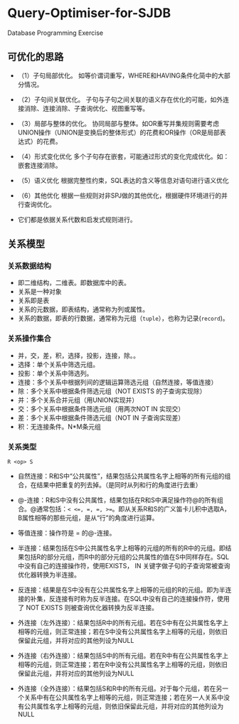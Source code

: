 # Query-Optimiser-for-SJDB
Database Programming Exercise


## 可优化的思路


* （1）子句局部优化。
如等价谓词重写，WHERE和HAVING条件化简中的大部分情况。

* （2）子句间关联优化。
子句与子句之间关联的语义存在优化的可能，如外连接消除、连接消除、子查询优化、视图重写等。

* （3）局部与整体的优化。
协同局部与整体。如OR重写并集规则需要考虑UNION操作（UNION是变换后的整体形式）的花费和OR操作（OR是局部表达式）的花费。

* （4）形式变化优化
多个子句存在嵌套，可能通过形式的变化完成优化。如：嵌套连接消除。

* （5）语义优化
根据完整性约束，SQL表达的含义等信息对语句进行语义优化

* （6）其他优化
根据一些规则对非SPJ做的其他优化，根据硬件环境进行的并行查询优化。

* 它们都是依据关系代数和启发式规则进行。

## 关系模型

### 关系数据结构

* 即二维结构，二维表。即数据库中的表。
* 关系是一种对象
* 关系即是表
* 关系的元数据，即表结构，通常称为列或属性。
* 关系的数据，即表的行数据，通常称为元组（`tuple`），也称为记录(`record`)。 

### 关系操作集合

* 并，交，差，积，选择，投影，连接，除。。
* 选择：单个关系中筛选元组。
* 投影：单个关系中筛选列。
* 连接：多个关系中根据列间的逻辑运算筛选元组（自然连接，等值连接）
* 除：多个关系中根据条件筛选元组（NOT EXISTS 的子查询实现除）
* 并：多个关系合并元组（用UNION实现并）
* 交：多个关系中根据条件筛选元组（用两次NOT IN 实现交）
* 差：多个关系中根据条件筛选元组（NOT IN 子查询实现差）
* 积：无连接条件。N*M条元组


### 关系类型

```
R <op> S
```

* 自然连接：R和S中“公共属性”，结果包括公共属性名字上相等的所有元组的组合，在结果中把重复的列去掉。（是同时从列和行的角度进行去重）

* @-连接：R和S中没有公共属性，结果包括在R和S中满足操作符@的所有组合。@通常包括：```< <=, =, =, >=```。即从关系R和S的广义笛卡儿积中选取A，B属性相等的那些元组，是从“行”的角度进行运算。

* 等值连接：操作符是 = 的@-连接。

* 半连接：结果包括在S中公共属性名字上相等的元组的所有的R中的元组。即结果包括R的部分元组，而R中的部分元组的公共属性的值在S中同样存在。SQL中没有自己的连接操作符，使用EXISTS， IN 关键字做子句的子查询常被查询优化器转换为半连接。

* 反连接：结果是在S中没有在公共属性名字上相等的元组的R的元组。即为半连接的补集，反连接有时称为反半连接。在SQL中没有自己的连接操作符，使用了 NOT EXISTS 则被查询优化器转换为反半连接。

* 外连接（左外连接）：结果包括R中的所有元组。若在S中有在公共属性名字上相等的元组，则正常连接；若在S中没有公共属性名字上相等的元组，则依旧保留此元组，并将对应的其他列设为NULL

* 外连接（右外连接）：结果包括S中的所有元组。若在R中有在公共属性名字上相等的元组，则正常连接；若在R中没有公共属性名字上相等的元组，则依旧保留此元组，并将对应的其他列设为NULL

* 外连接（全外连接）：结果包括S和R中的所有元组。对于每个元组，若在另一个关系中有在公共属性名字上相等的元组，则正常连接；若在另一人关系中没有公共属性名字上相等的元组，则依旧保留此元组，并将对应的其他列设为NULL










